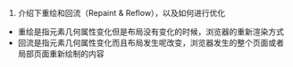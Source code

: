 1. 介绍下重绘和回流（Repaint & Reflow），以及如何进行优化

- 重绘是指元素几何属性变化但是布局没有变化的时候，浏览器的重新渲染方式
- 回流是指元素几何属性变化而且布局发生呢改变，浏览器发生的整个页面或者局部页面重新绘制的内容

